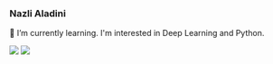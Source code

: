 ### Nazli Aladini
🌱 I’m currently learning. I'm interested in Deep Learning and Python.


<!--
**nazli-al/nazli-al** is a ✨ _special_ ✨ repository because its `README.md` (this file) appears on your GitHub profile.

Here are some ideas to get you started:

- 🔭 I’m currently working on ...
- 🌱 I’m currently learning ...
- 👯 I’m looking to collaborate on ...
- 🤔 I’m looking for help with ...
- 💬 Ask me about ...
- 📫 How to reach me: ...
- 😄 Pronouns: ...
- ⚡ Fun fact: ...
-->

![](https://komarev.com/ghpvc/?username=nazli-al&color=gray&label=N&style=plastic)
![](https://hit.yhype.me/github/profile?nazli-al=10488168)
